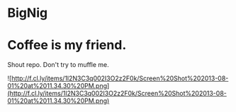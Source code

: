 BigNig
======
Coffee is my friend.
======
Shout repo. Don't try to muffle me.


![http://f.cl.ly/items/1l2N3C3q002I3O2z2F0k/Screen%20Shot%202013-08-01%20at%2011.34.30%20PM.png](http://f.cl.ly/items/1l2N3C3q002I3O2z2F0k/Screen%20Shot%202013-08-01%20at%2011.34.30%20PM.png)
